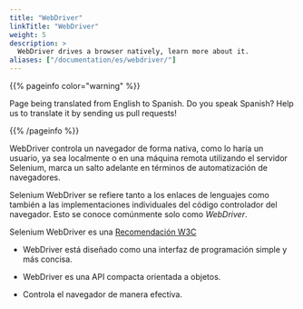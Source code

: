 ```yaml
---
title: "WebDriver"
linkTitle: "WebDriver"
weight: 5
description: >
  WebDriver drives a browser natively, learn more about it.
aliases: ["/documentation/es/webdriver/"]
---
```


{{% pageinfo color="warning" %}}
<p class="lead">
   <i class="fas fa-language display-4"></i> 
   Page being translated from 
   English to Spanish. Do you speak Spanish? Help us to translate
   it by sending us pull requests!
</p>
{{% /pageinfo %}}

WebDriver controla un navegador de forma nativa, como lo haría un 
usuario, ya sea localmente o en una máquina remota utilizando el 
servidor Selenium, marca un salto adelante en términos de 
automatización de navegadores. 

Selenium WebDriver se refiere tanto a los enlaces de lenguajes como también
a las implementaciones individuales del código controlador del 
navegador. Esto se conoce comúnmente solo como _WebDriver_. 

Selenium WebDriver es una [Recomendación W3C](https://www.w3.org/TR/webdriver1/)

* WebDriver está diseñado como una interfaz de programación
simple y más concisa.

* WebDriver es una API compacta orientada a objetos.

* Controla el navegador de manera efectiva.